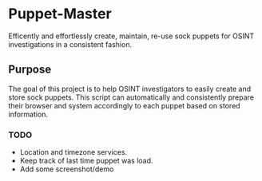 # Puppet-Master

Efficently and effortlessly create, maintain, re-use sock puppets for OSINT investigations in a consistent fashion.

## Purpose 
The goal of this project is to help OSINT investigators to easily create and store sock puppets. This script can automatically and consistently prepare their browser and system accordingly to each puppet based on stored information.

### TODO 
- Location and timezone services.
- Keep track of last time puppet was load.
- Add some screenshot/demo